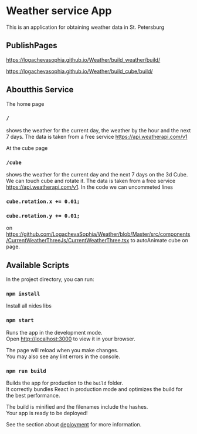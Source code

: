 # Weather service App

This is an application for obtaining weather data in St. Petersburg

## PublishPages
https://logachevasophia.github.io/Weather/build_weather/build/

https://logachevasophia.github.io/Weather/build_cube/build/

## Aboutthis Service
The home page
### `/`
shows the weather for the current day, the weather by the hour and the next 7 days. The data is taken from a free service https://api.weatherapi.com/v1

At the cube page
### `/cube`
shows the weather for the current day and the next 7 days on the 3d Cube. We can touch cube and rotate it. The data is taken from a free service https://api.weatherapi.com/v1. In the code we can uncommeted lines 
### `cube.rotation.x += 0.01;`
### `cube.rotation.y += 0.01;`
on https://github.com/LogachevaSophia/Weather/blob/Master/src/components/CurrentWeatherThreeJs/CurrentWeatherThree.tsx to autoAnimate cube on page.


## Available Scripts

In the project directory, you can run:

### `npm install`

Install all nides libs

### `npm start`

Runs the app in the development mode.\
Open [http://localhost:3000](http://localhost:3000) to view it in your browser.

The page will reload when you make changes.\
You may also see any lint errors in the console.


### `npm run build`

Builds the app for production to the `build` folder.\
It correctly bundles React in production mode and optimizes the build for the best performance.

The build is minified and the filenames include the hashes.\
Your app is ready to be deployed!

See the section about [deployment](https://facebook.github.io/create-react-app/docs/deployment) for more information.


